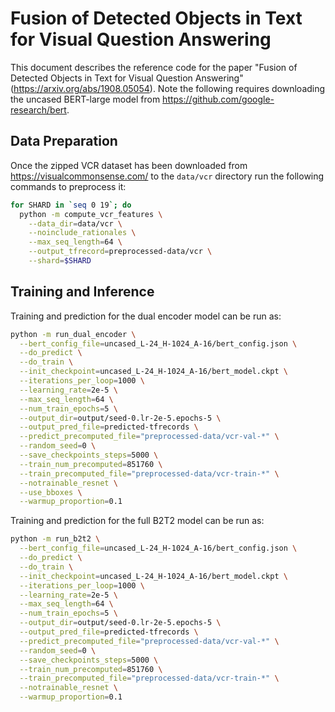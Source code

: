 # Fusion of Detected Objects in Text for Visual Question Answering

This document describes the reference code for the paper "Fusion of Detected
Objects in Text for Visual Question Answering"
(<https://arxiv.org/abs/1908.05054>). Note the following requires
downloading the uncased BERT-large model from
<https://github.com/google-research/bert>.

## Data Preparation

Once the zipped VCR dataset has been downloaded from
<https://visualcommonsense.com/> to the `data/vcr` directory run the following
commands to preprocess it:

```bash
for SHARD in `seq 0 19`; do
  python -m compute_vcr_features \
    --data_dir=data/vcr \
    --noinclude_rationales \
    --max_seq_length=64 \
    --output_tfrecord=preprocessed-data/vcr \
    --shard=$SHARD
```

## Training and Inference

Training and prediction for the dual encoder model can be run as:

```bash
python -m run_dual_encoder \
  --bert_config_file=uncased_L-24_H-1024_A-16/bert_config.json \
  --do_predict \
  --do_train \
  --init_checkpoint=uncased_L-24_H-1024_A-16/bert_model.ckpt \
  --iterations_per_loop=1000 \
  --learning_rate=2e-5 \
  --max_seq_length=64 \
  --num_train_epochs=5 \
  --output_dir=output/seed-0.lr-2e-5.epochs-5 \
  --output_pred_file=predicted-tfrecords \
  --predict_precomputed_file="preprocessed-data/vcr-val-*" \
  --random_seed=0 \
  --save_checkpoints_steps=5000 \
  --train_num_precomputed=851760 \
  --train_precomputed_file="preprocessed-data/vcr-train-*" \
  --notrainable_resnet \
  --use_bboxes \
  --warmup_proportion=0.1
```

Training and prediction for the full B2T2 model can be run as:

```bash
python -m run_b2t2 \
  --bert_config_file=uncased_L-24_H-1024_A-16/bert_config.json \
  --do_predict \
  --do_train \
  --init_checkpoint=uncased_L-24_H-1024_A-16/bert_model.ckpt \
  --iterations_per_loop=1000 \
  --learning_rate=2e-5 \
  --max_seq_length=64 \
  --num_train_epochs=5 \
  --output_dir=output/seed-0.lr-2e-5.epochs-5 \
  --output_pred_file=predicted-tfrecords \
  --predict_precomputed_file="preprocessed-data/vcr-val-*" \
  --random_seed=0 \
  --save_checkpoints_steps=5000 \
  --train_num_precomputed=851760 \
  --train_precomputed_file="preprocessed-data/vcr-train-*" \
  --notrainable_resnet \
  --warmup_proportion=0.1
```
